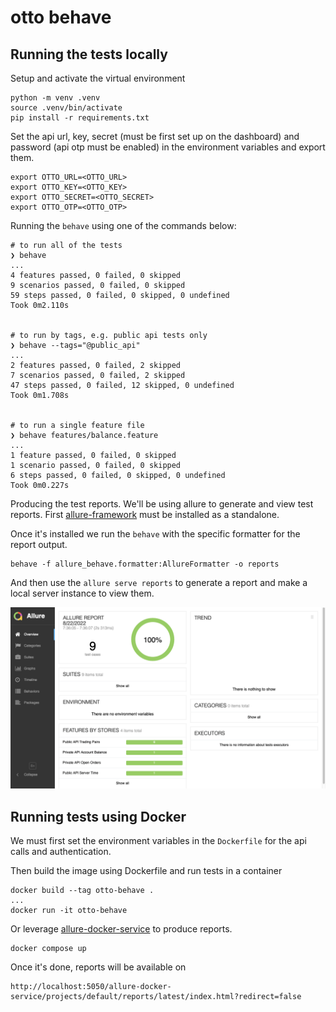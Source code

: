 # otto behave

## Running the tests locally

Setup and activate the virtual environment

```
python -m venv .venv
source .venv/bin/activate
pip install -r requirements.txt
```

Set the api url, key, secret (must be first set up on the dashboard) and password (api otp must be enabled) in the environment variables and export them.

```
export OTTO_URL=<OTTO_URL>
export OTTO_KEY=<OTTO_KEY>
export OTTO_SECRET=<OTTO_SECRET>
export OTTO_OTP=<OTTO_OTP>
```

Running the `behave` using one of the commands below:

```
# to run all of the tests
❯ behave
...
4 features passed, 0 failed, 0 skipped
9 scenarios passed, 0 failed, 0 skipped
59 steps passed, 0 failed, 0 skipped, 0 undefined
Took 0m2.110s


# to run by tags, e.g. public api tests only
❯ behave --tags="@public_api"
...
2 features passed, 0 failed, 2 skipped
7 scenarios passed, 0 failed, 2 skipped
47 steps passed, 0 failed, 12 skipped, 0 undefined
Took 0m1.708s


# to run a single feature file
❯ behave features/balance.feature
...
1 feature passed, 0 failed, 0 skipped
1 scenario passed, 0 failed, 0 skipped
6 steps passed, 0 failed, 0 skipped, 0 undefined
Took 0m0.227s
```

Producing the test reports. We'll be using allure to generate and view test reports.
First [allure-framework](https://github.com/allure-framework/allure2#download) must be installed as a standalone.

Once it's installed we run the `behave` with the specific formatter for the report output.

```
behave -f allure_behave.formatter:AllureFormatter -o reports
```

And then use the `allure serve reports` to generate a report and make a local server instance to view them.

![](assets/report.png)


## Running tests using Docker

We must first set the environment variables in the `Dockerfile` for the api calls and authentication.

Then build the image using Dockerfile and run tests in a container

```
docker build --tag otto-behave .
...
docker run -it otto-behave
```

Or leverage [allure-docker-service](https://github.com/fescobar/allure-docker-service) to produce reports.

```
docker compose up
```

Once it's done, reports will be available on

```
http://localhost:5050/allure-docker-service/projects/default/reports/latest/index.html?redirect=false
```
